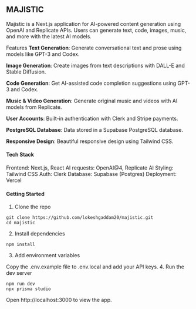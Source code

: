 ## MAJISTIC
Majistic is a Next.js application for AI-powered content generation using OpenAI and Replicate APIs. Users can generate text, code, images, music, and more with the latest AI models.

Features
__Text Generation__: Generate conversational text and prose using models like GPT-3 and Codex.

__Image Generation__: Create images from text descriptions with DALL-E and Stable Diffusion.

__Code Generation__: Get AI-assisted code completion suggestions using GPT-3 and Codex.

__Music & Video Generation__: Generate original music and videos with AI models from Replicate.

__User Accounts__: Built-in authentication with Clerk and Stripe payments.

__PostgreSQL Database__: Data stored in a Supabase PostgreSQL database.

__Responsive Design__: Beautiful responsive design using Tailwind CSS.

#### Tech Stack
Frontend: Next.js, React
AI requests: OpenAI@4, Replicate AI
Styling: Tailwind CSS
Auth: Clerk
Database: Supabase (Postgres)
Deployment: Vercel

#### Getting Started

1. Clone the repo
```
git clone https://github.com/lokeshgaddam20/majistic.git
cd majistic
```
2. Install dependencies
```
npm install
```
3. Add environment variables

Copy the .env.example file to .env.local and add your API keys.
4. Run the dev server
```
npm run dev
npx prisma studio
```
Open http://localhost:3000 to view the app.
